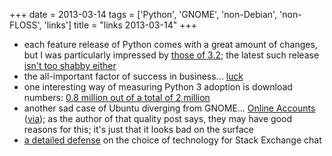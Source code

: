 +++
date = 2013-03-14
tags = ['Python', 'GNOME', 'non-Debian', 'non-FLOSS', 'links']
title = "links 2013-03-14"
+++

-   each feature release of Python comes with a great amount of changes,
    but I was particularly impressed by [those of 3.2]; the latest such
    release [isn\'t too shabby either]
-   the all-important factor of success in business\... [luck]
-   one interesting way of measuring Python 3 adoption is download
    numbers: [0.8 million out of a total of 2 million]
-   another sad case of Ubuntu diverging from GNOME\... [Online
    Accounts] ([via]); as the author of that quality post says, they may
    have good reasons for this; it\'s just that it looks bad on the
    surface
-   [a detailed defense] on the choice of technology for Stack Exchange
    chat

  [those of 3.2]: http://docs.python.org/3/whatsnew/3.2
  [isn\'t too shabby either]: http://docs.python.org/3/whatsnew/3.3
  [luck]: http://blog.kowalczyk.info/article/ahcj/Easy-vs-probable-or-how-to-make-money-with-softw.html
  [0.8 million out of a total of 2 million]: http://blog.briancurtin.com/posts/the-year-of-the-snake.html
  [Online Accounts]: http://debarshiray.wordpress.com/2012/10/06/goa-why-it-is-the-way-it-is/
  [via]: http://blog.yorba.org/jim/2013/02/the-garden-of-the-forking-paths.html
  [a detailed defense]: http://meta.stackoverflow.com/a/67891/147166
